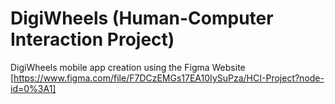 # DigiWheels (Human-Computer Interaction Project)
DigiWheels mobile app creation using the Figma Website
[https://www.figma.com/file/F7DCzEMGs17EA10IySuPza/HCI-Project?node-id=0%3A1]

